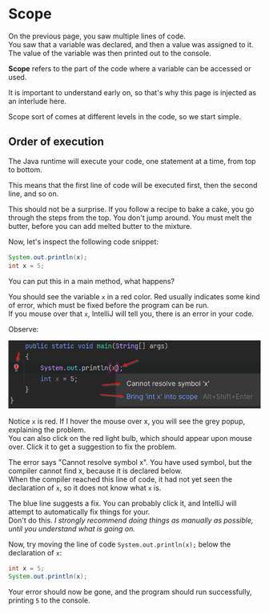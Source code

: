 ﻿# Scope

On the previous page, you saw multiple lines of code.\
You saw that a variable was declared, and then a value was assigned to it.\
The value of the variable was then printed out to the console.

**Scope** refers to the part of the code where a variable can be accessed or used.

It is important to understand early on, so that's why this page is injected as an interlude here.

Scope sort of comes at different levels in the code, so we start simple.

## Order of execution

The Java runtime will execute your code, one statement at a time, from top to bottom.

This means that the first line of code will be executed first, then the second line, and so on.

This should not be a surprise. If you follow a recipe to bake a cake, you go through the steps from the top. You don't jump around. You must melt the butter, before you can add melted butter to the mixture.

Now, let's inspect the following code snippet:

```java
System.out.println(x);
int x = 5; 
```

You can put this in a main method, what happens?

You should see the variable `x` in a red color. 
Red usually indicates some kind of error, which must be fixed before the program can be run.\
If you mouse over that `x`, IntelliJ will tell you, there is an error in your code.

Observe:

![Scope error](Resources/Scope.png)

Notice `x` is red. If I hover the mouse over x, you will see the grey popup, explaining the problem.\
You can also click on the red light bulb, which should appear upon mouse over. Click it to get a suggestion to fix the problem.

The error says "Cannot resolve symbol x". You have used symbol, but the compiler cannot find x, because it is declared below.\
When the compiler reached this line of code, it had not yet seen the declaration of `x`, so it does not know what `x` is.

The blue line suggests a fix. You can probably click it, and IntelliJ will attempt to automatically fix things for your.\
Don't do this. _I strongly recommend doing things as manually as possible, until you understand what is going on._

Now, try moving the line of code `System.out.println(x);` below the declaration of `x`:

```java
int x = 5;
System.out.println(x);
```

Your error should now be gone, and the program should run successfully, printing `5` to the console.
